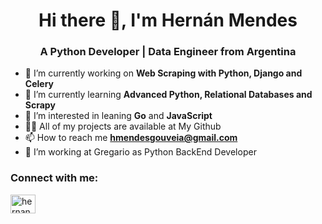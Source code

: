 <h1 align="center">Hi there 👋, I'm Hernán Mendes</h1>
<h3 align="center">A Python Developer | Data Engineer from Argentina</h3>

- 🔭 I’m currently working on **Web Scraping with Python, Django and Celery**
- 🌱 I’m currently learning **Advanced Python, Relational Databases and Scrapy**
- 🤔 I’m interested in leaning **Go** and **JavaScript** 
- 👨‍💻 All of my projects are available at My Github
- 📫 How to reach me **hmendesgouveia@gmail.com**
- 📄 I’m working at Gregario as Python BackEnd Developer

<h3 align="left">Connect with me:</h3>
<p align="left">
<a href="https://www.linkedin.com/in/hmendesgouveia/" target="blank"><img align="center" src="https://raw.githubusercontent.com/rahuldkjain/github-profile-readme-generator/master/src/images/icons/Social/linked-in-alt.svg" alt="hernanmendes" height="30" width="40" /></a>
</p>

<!--
<h3 align="left">Languages and Tools:</h3>
<p align="left"> <a href="https://git-scm.com/" target="_blank" rel="noreferrer"> <img src="https://www.vectorlogo.zone/logos/git-scm/git-scm-icon.svg" alt="git" width="40" height="40"/> </a> <a href="https://www.java.com" target="_blank" rel="noreferrer"> <img src="https://raw.githubusercontent.com/devicons/devicon/master/icons/java/java-original.svg" alt="java" width="40" height="40"/> </a> <a href="https://www.linux.org/" target="_blank" rel="noreferrer"> <img src="https://raw.githubusercontent.com/devicons/devicon/master/icons/linux/linux-original.svg" alt="linux" width="40" height="40"/> </a> <a href="https://www.mongodb.com/" target="_blank" rel="noreferrer"> <img src="https://raw.githubusercontent.com/devicons/devicon/master/icons/mongodb/mongodb-original-wordmark.svg" alt="mongodb" width="40" height="40"/> </a> <a href="https://www.mysql.com/" target="_blank" rel="noreferrer"> <img src="https://raw.githubusercontent.com/devicons/devicon/master/icons/mysql/mysql-original-wordmark.svg" alt="mysql" width="40" height="40"/> </a> <a href="https://pandas.pydata.org/" target="_blank" rel="noreferrer"> <img src="https://raw.githubusercontent.com/devicons/devicon/2ae2a900d2f041da66e950e4d48052658d850630/icons/pandas/pandas-original.svg" alt="pandas" width="40" height="40"/> </a> <a href="https://www.python.org" target="_blank" rel="noreferrer"> <img src="https://raw.githubusercontent.com/devicons/devicon/master/icons/python/python-original.svg" alt="python" width="40" height="40"/> </a> <a href="https://www.selenium.dev" target="_blank" rel="noreferrer"> <img src="https://raw.githubusercontent.com/detain/svg-logos/780f25886640cef088af994181646db2f6b1a3f8/svg/selenium-logo.svg" alt="selenium" width="40" height="40"/> </a> </p>

<p><img align="left" src="https://github-readme-stats.vercel.app/api/top-langs?username=HernanMendes&show_icons=true&locale=en&layout=compact" alt="HernanMendes" width="500" height="200"/></p>

<p>&nbsp;<img align="center" src="https://github-readme-stats.vercel.app/api?username=HernanMendes&show_icons=true&locale=en" alt="HernanMendes" width="500" height="200" /></p>
-->
<!--
**HernanMendes/HernanMendes** is a ✨ _special_ ✨ repository because its `README.md` (this file) appears on your GitHub profile.

Here are some ideas to get you started:

- 🔭 I’m currently working on ...
- 🌱 I’m currently learning ...
- 👯 I’m looking to collaborate on ...
- 🤔 I’m looking for help with ...
- 💬 Ask me about ...
- 📫 How to reach me: ...
- 😄 Pronouns: ...
- ⚡ Fun fact: ...

-->
